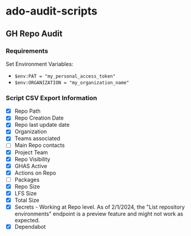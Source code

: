 # ado-audit-scripts

## GH Repo Audit

### Requirements
Set Environment Variables:
- ```$env:PAT = "my_personal_access_token"```
- ```$env:ORGANIZATION = "my_organization_name"```

### Script CSV Export Information
- [X] Repo Path
- [X] Repo Creation Date
- [X] Repo last update date
- [X] Organization
- [X] Teams associated
- [ ] Main Repo contacts
- [X] Project Team
- [X] Repo Visibility
- [X] GHAS Active
- [X] Actions on Repo
- [ ] Packages
- [X] Repo Size
- [X] LFS Size
- [X] Total Size
- [X] Secrets - Working at Repo level. As of 2/1/2024, the "List repository environments" endpoint is a preview feature and might not work as expected.
- [X] Dependabot
